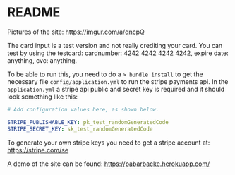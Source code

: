 # README

Pictures of the site: https://imgur.com/a/qncpQ

The card input is a test version and not really crediting your card. You can test by using the testcard: cardnumber: 4242 4242 4242 4242, expire date: anything, cvc: anything.

To be able to run this, you need to do a ```> bundle install``` to get the necessary file ```config/application.yml``` to run the stripe payments api. In the ```application.yml``` a stripe api public and secret key is required and it should look something like this:
```yml
# Add configuration values here, as shown below.

STRIPE_PUBLISHABLE_KEY: pk_test_randomGeneratedCode
STRIPE_SECRET_KEY: sk_test_randomGeneratedCode
```
To generate your own stripe keys you need to get a stripe account at: https://stripe.com/se 

A demo of the site can be found: https://pabarbacke.herokuapp.com/

